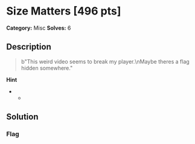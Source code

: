 # Size Matters [496 pts]

**Category:** Misc
**Solves:** 6

## Description
>b"This weird video seems to break my player.\nMaybe theres a flag hidden somewhere."

**Hint**
* -

## Solution

### Flag

